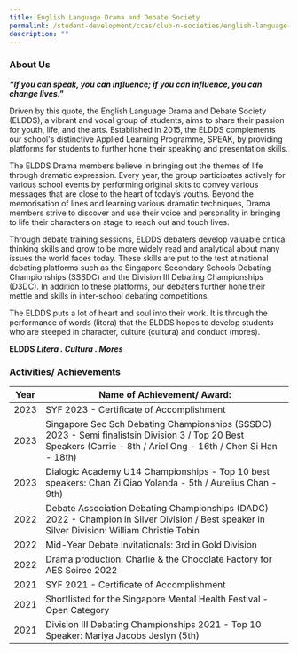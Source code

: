 ```yaml
---
title: English Language Drama and Debate Society
permalink: /student-development/ccas/club-n-societies/english-language-drama-and-debate-society/
description: ""
---
```

### About Us

_**“If you can speak, you can influence; if you can influence, you can change lives."**_

  

Driven by this quote, the English Language Drama and Debate Society (ELDDS), a vibrant and vocal group of students, aims to share their passion for youth, life, and the arts. Established in 2015, the ELDDS complements our school's distinctive Applied Learning Programme, SPEAK, by providing platforms for students to further hone their speaking and presentation skills.

  

The ELDDS Drama members believe in bringing out the themes of life through dramatic expression. Every year, the group participates actively for various school events by performing original skits to convey various messages that are close to the heart of today’s youths. Beyond the memorisation of lines and learning various dramatic techniques, Drama members strive to discover and use their voice and personality in bringing to life their characters on stage to reach out and touch lives.

  

Through debate training sessions, ELDDS debaters develop valuable critical thinking skills and grow to be more widely read and analytical about many issues the world faces today. These skills are put to the test at national debating platforms such as the Singapore Secondary Schools Debating Championships (SSSDC) and the Division III Debating Championships (D3DC). In addition to these platforms, our debaters further hone their mettle and skills in inter-school debating competitions.

  

The ELDDS puts a lot of heart and soul into their work. It is through the performance of words (litera) that the ELDDS hopes to develop students who are steeped in character, culture (cultura) and conduct (mores).

**ELDDS**  **_Litera . Cultura . Mores_**


  

### Activities/ Achievements



| Year | Name of Achievement/ Award: | 
| -------- | -------- | 
| 2023   | SYF 2023 - Certificate of Accomplishment| 
| 2023   | Singapore Sec Sch Debating Championships (SSSDC) 2023 - Semi finalistsin Division 3 / Top 20 Best Speakers (Carrie - 8th / Ariel Ong - 16th / Chen Si Han - 18th) | 
| 2023   |Dialogic Academy U14 Championships - Top 10 best speakers: Chan Zi Qiao Yolanda - 5th / Aurelius Chan - 9th)  | 
| 2022   | Debate Association Debating Championships (DADC) 2022 - Champion in Silver Division / Best speaker in Silver Division: William Christie Tobin   |
| 2022   | Mid-Year Debate Invitationals: 3rd in Gold Division  |
| 2022   | Drama production: Charlie & the Chocolate Factory for AES Soiree 2022  | 
 | 2021   | SYF 2021 - Certificate of Accomplishment  | 
| 2021   |  Shortlisted for the Singapore Mental Health Festival - Open Category |  
| 2021   |  Division III Debating Championships 2021 - Top 10 Speaker: Mariya Jacobs Jeslyn (5th)  | 